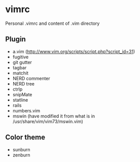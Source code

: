 # vimrc

Personal .vimrc and content of .vim directory

## Plugin
* a.vim (http://www.vim.org/scripts/script.php?script_id=31)
* fugitive
* git gutter
* tagbar
* matchit
* NERD commenter
* NERD tree
* ctrlp
* snipMate
* statline
* rails
* numbers.vim
* mswin (have modified it from what is in /usr/share/vim/vim73/mswin.vim)

## Color theme
* sunburn
* zenburn
